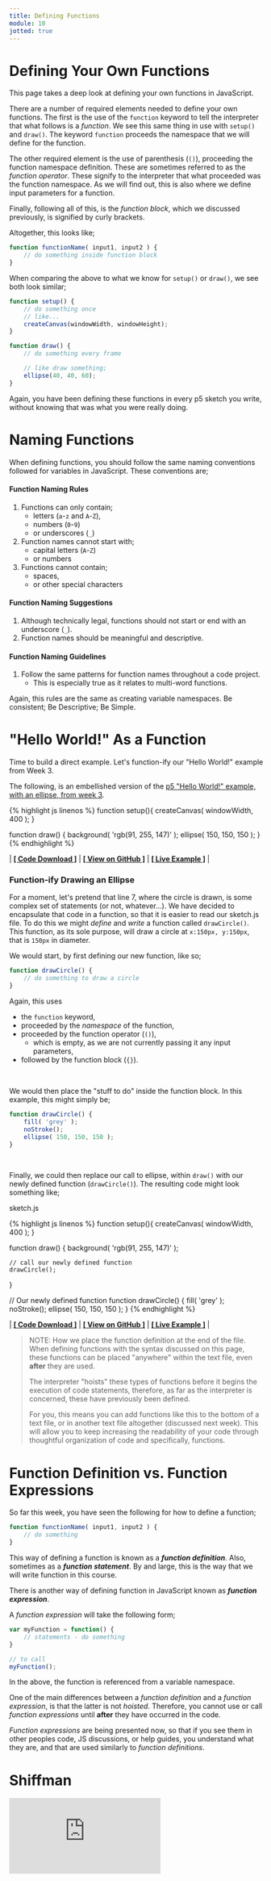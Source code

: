 ```yaml
---
title: Defining Functions
module: 10
jotted: true
---
```


# Defining Your Own Functions

This page takes a deep look at defining your own functions in JavaScript.

There are a number of required elements needed to define your own functions. The first is the use of the `function` keyword to tell the interpreter that what follows is a _function_. We see this same thing in use with `setup()` and `draw()`. The keyword `function` proceeds the namespace that we will define for the function.

The other required element is the use of parenthesis (`()`), proceeding the function namespace definition. These are sometimes referred to as the _function operator_. These signify to the interpreter that what proceeded was the function namespace. As we will find out, this is also where we define input parameters for a function.

Finally, following all of this, is the _function block_, which we discussed previously, is signified by curly brackets.

Altogether, this looks like;

```js
function functionName( input1, input2 ) {
    // do something inside function block
}
```

When comparing the above to what we know for `setup()` or `draw()`, we see both look similar;

```js
function setup() {
    // do something once
    // like...
    createCanvas(windowWidth, windowHeight);
}

function draw() {
    // do something every frame

    // like draw something;
    ellipse(40, 40, 60);
}
```

Again, you have been defining these functions in every p5 sketch you write, without knowing that was what you were really doing.


# Naming Functions

When defining functions, you should follow the same naming conventions followed for variables in JavaScript. These conventions are;

#### Function Naming Rules

1. Functions can only contain;
    - letters (`a`-`z` and `A`-`Z`),
    - numbers (`0`-`9`)
    - or underscores (`_`)
2. Function names cannot start with;
    - capital letters (`A`-`Z`)
    - or numbers
3. Functions cannot contain;
    - spaces,
    - or other special characters

#### Function Naming Suggestions

1. Although technically legal, functions should not start or end with an underscore (`_`).
2. Function names should be meaningful and descriptive.

#### Function Naming Guidelines

1. Follow the same patterns for function names throughout a code project.
    - This is especially true as it relates to multi-word functions.


Again, this rules are the same as creating variable namespaces. Be consistent; Be Descriptive; Be Simple.




# "Hello World!" As a Function

Time to build a direct example. Let's function-ify our "Hello World!" example from Week 3.

The following, is an embellished version of the [p5 "Hello World!" example, with an ellipse, from week 3]({{site.baseurl}}/modules/week-3/hello-world/).


{% highlight js linenos %}
function setup(){
    createCanvas( windowWidth, 400 );
}

function draw() {
    background( 'rgb(91, 255, 147)' );
    ellipse( 150, 150, 150 );
}
{% endhighlight %}

<div class="displayed_jotted_example">
    <div id="jotted-demo-1" class=""></div>
</div>
<script>
    new Jotted(document.querySelector("#jotted-demo-1"), {
    files: [
        {
            type: "js",
            url:"https://raw.githubusercontent.com/Montana-Media-Arts/120_CreativeCoding/master/lecture_code/10/01_hello_world_01/sketch.js"
        },
        {
            type: "html",
            url:"../../../p5_resources/index.html"
    }],
    // plugins: [ "codemirror", "console" ]
    plugins: [ "codemirror" ]
});
</script>

| [**[ Code Download ]**](https://github.com/Montana-Media-Arts/120_CreativeCoding/raw/master/lecture_code/10/01_hello_world_01/01_hello_world_01.zip) | [**[ View on GitHub ]**](https://github.com/Montana-Media-Arts/120_CreativeCoding/raw/master/lecture_code/10/01_hello_world_01/) | [**[ Live Example ]**](https://montana-media-arts.github.io/120_CreativeCoding/lecture_code/10/01_hello_world_01/) |

### Function-ify Drawing an Ellipse

For a moment, let's pretend that line 7, where the circle is drawn, is some complex set of statements (or not, whatever...). We have decided to encapsulate that code in a function, so that it is easier to read our sketch.js file. To do this we might _define_ and _write_ a function called `drawCircle()`. This function, as its sole purpose, will draw a circle at `x:150px, y:150px`, that is `150px` in diameter.

We would start, by first defining our new function, like so;

```js
function drawCircle() {
    // do something to draw a circle
}
```

Again, this uses

- the `function` keyword,
- proceeded by the _namespace_ of the function,
- proceeded by the function operator (`()`),
    - which is empty, as we are not currently passing it any input parameters,
- followed by the function block (`{}`).


<br />

We would then place the "stuff to do" inside the function block. In this example, this might simply be;

```js
function drawCircle() {
    fill( 'grey' );
    noStroke();
    ellipse( 150, 150, 150 );
}
```


<br />

Finally, we could then replace our call to ellipse, within `draw()` with our newly defined function (`drawCircle()`). The resulting code might look something like;


<div id="code-heading">sketch.js</div>


{% highlight js linenos %}
function setup(){
    createCanvas( windowWidth, 400 );
}

function draw() {
    background( 'rgb(91, 255, 147)' );

    // call our newly defined function
    drawCircle();
}

// Our newly defined function
function drawCircle() {
    fill( 'grey' );
    noStroke();
    ellipse( 150, 150, 150 );
}
{% endhighlight %}

<div class="displayed_jotted_example">
    <div id="jotted-demo-2" class=""></div>
</div>
<script>
    new Jotted(document.querySelector("#jotted-demo-2"), {
    files: [
        {
            type: "js",
            url:"https://raw.githubusercontent.com/Montana-Media-Arts/120_CreativeCoding/master/lecture_code/10/01_hello_world_02/sketch.js"
        },
        {
            type: "html",
            url:"../../../p5_resources/index.html"
    }],
    // plugins: [ "codemirror", "console" ]
    plugins: [ "codemirror" ]
});
</script>

| [**[ Code Download ]**](https://github.com/Montana-Media-Arts/120_CreativeCoding/raw/master/lecture_code/10/01_hello_world_02/01_hello_world_02.zip) | [**[ View on GitHub ]**](https://github.com/Montana-Media-Arts/120_CreativeCoding/raw/master/lecture_code/10/01_hello_world_02/) | [**[ Live Example ]**](https://montana-media-arts.github.io/120_CreativeCoding/lecture_code/10/01_hello_world_02/) |


> NOTE: How we place the function definition at the end of the file. When defining functions with the syntax discussed on this page, these functions can be placed "anywhere" within the text file, even **after** they are used.
>
> The interpreter "hoists" these types of functions before it begins the execution of code statements, therefore, as far as the interpreter is concerned, these have previously been defined.
>
> For you, this means you can add functions like this to the bottom of a text file, or in another text file altogether (discussed next week). This will allow you to keep increasing the readability of your code through thoughtful organization of code and specifically, functions.



# Function Definition vs. Function Expressions

So far this week, you have seen the following for how to define a function;

```js
function functionName( input1, input2 ) {
    // do something
}
```

This way of defining a function is known as a **_function definition_**. Also, sometimes as a **_function statement_**. By and large, this is the way that we will write function in this course.

There is another way of defining function in JavaScript known as **_function expression_**.

A _function expression_ will take the following form;

```js
var myFunction = function() {
    // statements - do something
}

// to call
myFunction();
```

In the above, the function is referenced from a variable namespace.

One of the main differences between a _function definition_ and a _function expression_, is that the latter is not _hoisted_. Therefore, you cannot use or call _function expressions_ until **after** they have occurred in the code.

_Function expressions_ are being presented now, so that if you see them in other peoples code, JS discussions, or help guides, you understand what they are, and that are used similarly to _function definitions_.


# Shiffman

<div class="embed-responsive embed-responsive-16by9"><iframe class="embed-responsive-item" src="https://www.youtube.com/embed/wRHAitGzBrg" frameborder="0" allowfullscreen></iframe></div>
